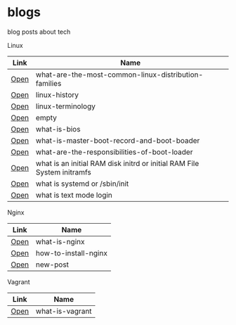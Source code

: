 # blogs

blog posts about tech

Linux

| Link | Name   |
| ------------- | ------------- |
| [Open](/posts/230117) | what-are-the-most-common-linux-distribution-families  |
| [Open](/posts/230118) | linux-history    |
| [Open](/posts/230119) | linux-terminology    |
| [Open](/posts/230120) | empty  |
| [Open](/posts/230121) | what-is-bios  |
| [Open](/posts/230122) | what-is-master-boot-record-and-boot-boader  |
| [Open](/posts/230123) | what-are-the-responsibilities-of-boot-loader |
| [Open](/posts/230127) | what is an initial RAM disk initrd or initial RAM File System initramfs  |
| [Open](/posts/230128) | what is systemd or /sbin/init  |
| [Open](/posts/230129) | what is text mode login  |


Nginx

| Link | Name  |
| ------------- | ------------- |
| [Open](/posts/230124) | what-is-nginx    |
| [Open](/posts/230125) | how-to-install-nginx    |
| [Open](/posts/230127) | new-post    |


Vagrant 

| Link | Name  |
| ------------- | ------------- |
| [Open](/posts/230126) | what-is-vagrant |


